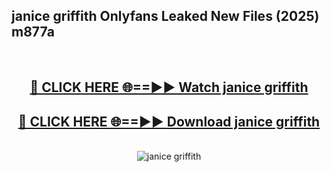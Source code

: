 <h2>janice griffith Onlyfans Leaked New Files (2025) m877a</h2>
<br>
<div align="center">
<h2><a href="https://mediafiles.top/janice_griffith&ref=git" rel="nofollow">🔴 CLICK HERE 🌐==►► Watch janice griffith</a></h2>
<h2><a href="https://mediafiles.top/janice_griffith&ref=git" rel="nofollow">🔴 CLICK HERE 🌐==►► Download janice griffith</a></h2>
<br>
<a href="https://mediafiles.top/janice_griffith&ref=git" rel="nofollow" data-target="animated-image.originalLink"><img src="https://i.ibb.co.com/xMMVF88/686577567.gif" alt="janice griffith" style="max-width: 100%; display: inline-block;" data-target="animated-image.originalImage"></a>
</div>
<br>
<br>
